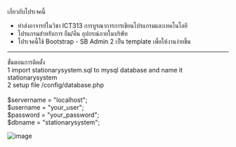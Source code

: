 เกี่ยวกับโปรเจคนี้ 
- ทำส่งอาจารย์ในวิชา ICT313 การบูรณาการการเขียนโปรแกรมและเทคโนโลยี <br>
- โปรแกรมสำหรับการ ยืม/คืน อุปกรณ์ภายในบริษัท
- โปรเจคนี้ใช้ Bootstrap - SB Admin 2 เป็น template เพื่อให้งานง่ายขึ้น <br>
<hr>
ขั้นตอนการติดตั้ง <br>
1 import stationarysystem.sql to mysql database and name it stationarysystem <br>
2 setup file /config/database.php  <br>
<br>
$servername = "localhost";<br>
$username = "your_user";<br>
$password = "your_password";<br>
$dbname = "stationarysystem";<br>

![image](https://user-images.githubusercontent.com/80107228/110158462-ff74e600-7e1b-11eb-8c24-7e8ac19fa0fd.png)

